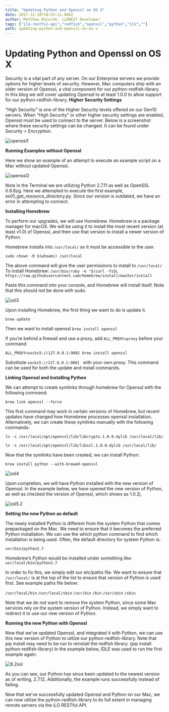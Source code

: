 ```yaml
---
title: "Updating Python and Openssl on OS X"
date: 2017-12-18T18:53:11.946Z
author: Matthew Kocurek- iLOREST Developer 
tags: ["ilo-restful-api","redfish","openssl","python","ilo",""]
path: updating-python-and-openssl-on-os-x
---
```

# **Updating Python and Openssl on OS X**
Security is a vital part of any server. On our Enterprise servers we provide options for higher levels of security. However, Mac computers ship with an older version of Openssl, a vital component for our python-redfish-library. In this blog we will cover updating Openssl to at least 1.0.0 to allow support for our python-redfish-library.
**Higher Security Settings**

“High Security" is one of the Higher Security levels offered on our Gen10 servers. When “High Security” or other higher security settings are enabled, Openssl must be used to connect to the server. Below is a screenshot where these security settings can be changed. It can be found under Security > Encryption.

![openssl1](https://hpe-developer-portal.s3.amazonaws.com/uploads/media/2017/12/1-1513693864107.jpg)


**Running Examples without Openssl**

Here we show an example of an attempt to execute an example script on a Mac without updated Openssl.

![openssl2](https://hpe-developer-portal.s3.amazonaws.com/uploads/media/2017/12/2-1513693937238.png)


Note in the Terminal we are utilizing Python 2.7.11 as well as OpenSSL 0.9.8zg. Here we attempted to execute the first example, ex01_get_resource_directory.py. Since our version is outdated, we have an error in attempting to connect.

**Installing Homebrew**


To perform our upgrades, we will use Homebrew. Homebrew is a package manager for macOS. We will be using it to install the most recent version (at least v1.0) of Openssl, and then use that version to install a newer version of Python.

Homebrew installs into `/usr/local/` so it must be accessible to the user.

`sudo chown -R $(whoami) /usr/local`

The above command will give the user permissions to install to `/usr/local/`
To install Homebrew:
`/usr/bin/ruby -e "$(curl -fsSL
https://raw.githubusercontent.com/Homebrew/install/master/install`

Paste this command into your console, and Homebrew will install itself. Note that this should not be done with sudo.


![ssl3](https://hpe-developer-portal.s3.amazonaws.com/uploads/media/2018/2/3-1518714501022.png)



Upon installing Homebrew, the first thing we want to do is update it.

`brew update`

Then we want to install openssl
`brew install openssl`

If you’re behind a firewall and use a proxy, add `ALL_PROXY=proxy` before your command:

`ALL_PROXY=socks5://127.0.0.1:9001 brew install openssl`

Substitute `socks5://127.0.0.1:9001 ` with your own proxy. This command can be used for both the update and install commands.



**Linking Openssl and Installing Python**


We can attempt to create symlinks through homebrew for Openssl with the following command:

`brew link openssl --force`

This first command may work in certain versions of Homebrew, but recent updates have changed how Homebrew processes openssl installation. Alternatively, we can create these symlinks manually with the following commands:

`ln -s /usr/local/opt/openssl/lib/libcrypto.1.0.0.dylib /usr/local/lib/`

`ln -s /usr/local/opt/openssl/lib/libssl.1.0.0.dylib /usr/local/lib/`

Now that the symlinks have been created, we can install Python:

`brew install python --with-brewed-openssl`


![ssl4](https://hpe-developer-portal.s3.amazonaws.com/uploads/media/2018/2/4-1518714723500.png)


Upon completion, we will have Python installed with the new version of Openssl. In the example below, we have opened the new version of Python, as well as checked the version of Openssl, which shows as 1.0.2j.

![ssl5.2](https://hpe-developer-portal.s3.amazonaws.com/uploads/media/2018/2/5-1518716804698.png)



**Setting the new Python as default**


The newly installed Python is different from the system Python that comes prepackaged on the Mac. We need to ensure that it becomes the preferred Python installation. We can use the which python command to find which installation is being used.
Often, the default directory for system Python is:

`usr/bin/python2.7`

Homebrew’s Python would be installed under something like:
`usr/local/bin/python2.7`

In order to fix this, we simply edit our etc/paths file. We want to ensure that `/usr/local/` is at the top of the list to ensure that version of Python is used first. See example paths file below:

`/usr/local/bin`
`/usr/local/sbin`
`/usr/bin`
`/bin`
`/usr/sbin`
`/sbin`

Note that we do not want to remove the system Python, since some Mac services rely on the system version of Python. Instead, we simply want to redirect it to use our new version of Python.


**Running the new Python with Openssl**


Now that we’ve updated Openssl, and integrated it with Python, we can use this new version of Python to utilize our python-redfish-library. Note that pip install may need to be run to reinstall the redfish library. (pip install python-redfish-library) In the example below, IDLE was used to run the first example again:


![6.2ssl](https://hpe-developer-portal.s3.amazonaws.com/uploads/media/2018/2/6-1518717614095.png)



As you can see, our Python has since been updated to the newest version as of writing, 2.7.12. Additionally, the example runs successfully instead of failing.

Now that we’ve successfully updated Openssl and Python on our Mac, we can now utilize the python-redfish-library to its full extent in managing remote servers via the iLO RESTful API. 

